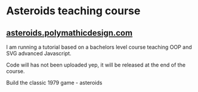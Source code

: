 # Asteroids teaching course

## [asteroids.polymathicdesign.com](https://polymathicdesign.com/asteroids.polymathicdesign.com/)

I am running a tutorial based on a bachelors level course teaching OOP and SVG advanced Javascript.

Code will has not been uploaded yep, it will be released at the end of the course.

Build the classic 1979 game - asteroids
